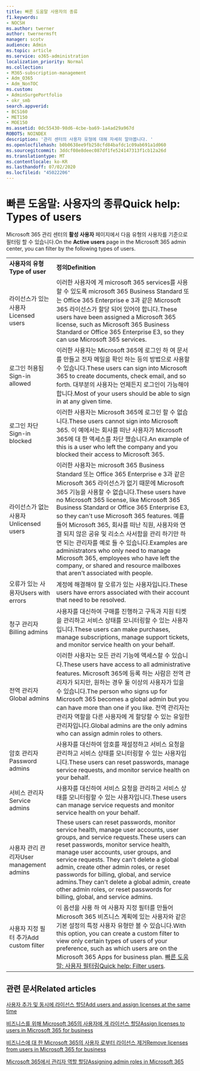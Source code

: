 ```yaml
---
title: 빠른 도움말 사용자의 종류
f1.keywords:
- NOCSH
ms.author: twerner
author: twernermsft
manager: scotv
audience: Admin
ms.topic: article
ms.service: o365-administration
localization_priority: Normal
ms.collection:
- M365-subscription-management
- Adm_O365
- Adm_NonTOC
ms.custom:
- AdminSurgePortfolio
- okr_smb
search.appverid:
- BCS160
- MET150
- MOE150
ms.assetid: 0dc55430-98d6-4cbe-ba69-1a4ad29a967d
ROBOTS: NOINDEX
description: '관리 센터의 사용자 유형에 대해 자세히 알아봅니다. '
ms.openlocfilehash: b0b0638ee9fb258cfd84bafdc1c09ab691a1d060
ms.sourcegitcommit: 3ddcf08e8deec087df1fe524147313f1cb12a26d
ms.translationtype: MT
ms.contentlocale: ko-KR
ms.lasthandoff: 07/02/2020
ms.locfileid: "45022206"
---
```

# <a name="quick-help-types-of-users"></a><span data-ttu-id="4bb68-103">빠른 도움말: 사용자의 종류</span><span class="sxs-lookup"><span data-stu-id="4bb68-103">Quick help: Types of users</span></span>

<span data-ttu-id="4bb68-104">Microsoft 365 관리 센터의 **활성 사용자** 페이지에서 다음 유형의 사용자를 기준으로 필터링 할 수 있습니다.</span><span class="sxs-lookup"><span data-stu-id="4bb68-104">On the **Active users** page in the Microsoft 365 admin center, you can filter by the following types of users.</span></span> 
  
|||
|:-----|:-----|
|<span data-ttu-id="4bb68-105">**사용자의 유형**</span><span class="sxs-lookup"><span data-stu-id="4bb68-105">**Type of user**</span></span> <br/> |<span data-ttu-id="4bb68-106">**정의**</span><span class="sxs-lookup"><span data-stu-id="4bb68-106">**Definition**</span></span> <br/> |
|<span data-ttu-id="4bb68-107">라이선스가 있는 사용자</span><span class="sxs-lookup"><span data-stu-id="4bb68-107">Licensed users</span></span>  <br/> |<span data-ttu-id="4bb68-108">이러한 사용자에 게 microsoft 365 services를 사용할 수 있도록 microsoft 365 Business Standard 또는 Office 365 Enterprise e 3과 같은 Microsoft 365 라이선스가 할당 되어 있어야 합니다.</span><span class="sxs-lookup"><span data-stu-id="4bb68-108">These users have been assigned a Microsoft 365 license, such as Microsoft 365 Business Standard or Office 365 Enterprise E3, so they can use Microsoft 365 services.</span></span>  <br/> |
|<span data-ttu-id="4bb68-109">로그인 허용됨</span><span class="sxs-lookup"><span data-stu-id="4bb68-109">Sign-in allowed</span></span>  <br/> |<span data-ttu-id="4bb68-110">이러한 사용자는 Microsoft 365에 로그인 하 여 문서를 만들고 전자 메일을 확인 하는 등의 방법으로 사용할 수 있습니다.</span><span class="sxs-lookup"><span data-stu-id="4bb68-110">These users can sign into Microsoft 365 to create documents, check email, and so forth.</span></span> <span data-ttu-id="4bb68-111">대부분의 사용자는 언제든지 로그인이 가능해야 합니다.</span><span class="sxs-lookup"><span data-stu-id="4bb68-111">Most of your users should be able to sign in at any given time.</span></span>  <br/> |
|<span data-ttu-id="4bb68-112">로그인 차단</span><span class="sxs-lookup"><span data-stu-id="4bb68-112">Sign-in blocked</span></span>  <br/> |<span data-ttu-id="4bb68-113">이러한 사용자는 Microsoft 365에 로그인 할 수 없습니다.</span><span class="sxs-lookup"><span data-stu-id="4bb68-113">These users cannot sign into Microsoft 365.</span></span> <span data-ttu-id="4bb68-114">이 예에서는 회사를 떠난 사용자가 Microsoft 365에 대 한 액세스를 차단 했습니다.</span><span class="sxs-lookup"><span data-stu-id="4bb68-114">An example of this is a user who left the company and you blocked their access to Microsoft 365.</span></span>  <br/> |
|<span data-ttu-id="4bb68-115">라이선스가 없는 사용자</span><span class="sxs-lookup"><span data-stu-id="4bb68-115">Unlicensed users</span></span>  <br/> |<span data-ttu-id="4bb68-116">이러한 사용자는 microsoft 365 Business Standard 또는 Office 365 Enterprise e 3과 같은 Microsoft 365 라이선스가 없기 때문에 Microsoft 365 기능을 사용할 수 없습니다.</span><span class="sxs-lookup"><span data-stu-id="4bb68-116">These users have no Microsoft 365 license, like Microsoft 365 Business Standard or Office 365 Enterprise E3, so they can't use Microsoft 365 features.</span></span> <span data-ttu-id="4bb68-117">예를 들어 Microsoft 365, 회사를 떠난 직원, 사용자와 연결 되지 않은 공유 및 리소스 사서함을 관리 하기만 하면 되는 관리자를 예로 들 수 있습니다.</span><span class="sxs-lookup"><span data-stu-id="4bb68-117">Examples are administrators who only need to manage Microsoft 365, employees who have left the company, or shared and resource mailboxes that aren't associated with people.</span></span>  <br/> |
|<span data-ttu-id="4bb68-118">오류가 있는 사용자</span><span class="sxs-lookup"><span data-stu-id="4bb68-118">Users with errors</span></span>  <br/> |<span data-ttu-id="4bb68-119">계정에 해결해야 할 오류가 있는 사용자입니다.</span><span class="sxs-lookup"><span data-stu-id="4bb68-119">These users have errors associated with their account that need to be resolved.</span></span>  <br/> |
|<span data-ttu-id="4bb68-120">청구 관리자</span><span class="sxs-lookup"><span data-stu-id="4bb68-120">Billing admins</span></span>  <br/> |<span data-ttu-id="4bb68-121">사용자를 대신하여 구매를 진행하고 구독과 지원 티켓을 관리하고 서비스 상태를 모니터링할 수 있는 사용자입니다.</span><span class="sxs-lookup"><span data-stu-id="4bb68-121">These users can make purchases, manage subscriptions, manage support tickets, and monitor service health on your behalf.</span></span>  <br/> |
|<span data-ttu-id="4bb68-122">전역 관리자</span><span class="sxs-lookup"><span data-stu-id="4bb68-122">Global admins</span></span>  <br/> |<span data-ttu-id="4bb68-123">이러한 사용자는 모든 관리 기능에 액세스할 수 있습니다.</span><span class="sxs-lookup"><span data-stu-id="4bb68-123">These users have access to all administrative features.</span></span> <span data-ttu-id="4bb68-124">Microsoft 365에 등록 하는 사람은 전역 관리자가 되지만, 원하는 경우 둘 이상의 사용자가 있을 수 있습니다.</span><span class="sxs-lookup"><span data-stu-id="4bb68-124">The person who signs up for Microsoft 365 becomes a global admin but you can have more than one if you like.</span></span> <span data-ttu-id="4bb68-125">전역 관리자는 관리자 역할을 다른 사용자에 게 할당할 수 있는 유일한 관리자입니다.</span><span class="sxs-lookup"><span data-stu-id="4bb68-125">Global admins are the only admins who can assign admin roles to others.</span></span>  <br/> |
|<span data-ttu-id="4bb68-126">암호 관리자</span><span class="sxs-lookup"><span data-stu-id="4bb68-126">Password admins</span></span>  <br/> |<span data-ttu-id="4bb68-127">사용자를 대신하여 암호를 재설정하고 서비스 요청을 관리하고 서비스 상태를 모니터링할 수 있는 사용자입니다.</span><span class="sxs-lookup"><span data-stu-id="4bb68-127">These users can reset passwords, manage service requests, and monitor service health on your behalf.</span></span>  <br/> |
|<span data-ttu-id="4bb68-128">서비스 관리자</span><span class="sxs-lookup"><span data-stu-id="4bb68-128">Service admins</span></span>  <br/> |<span data-ttu-id="4bb68-129">사용자를 대신하여 서비스 요청을 관리하고 서비스 상태를 모니터링할 수 있는 사용자입니다.</span><span class="sxs-lookup"><span data-stu-id="4bb68-129">These users can manage service requests and monitor service health on your behalf.</span></span>  <br/> |
|<span data-ttu-id="4bb68-130">사용자 관리 관리자</span><span class="sxs-lookup"><span data-stu-id="4bb68-130">User management admins</span></span>  <br/> |<span data-ttu-id="4bb68-131">These users can reset passwords, monitor service health, manage user accounts, user groups, and service requests.</span><span class="sxs-lookup"><span data-stu-id="4bb68-131">These users can reset passwords, monitor service health, manage user accounts, user groups, and service requests.</span></span> <span data-ttu-id="4bb68-132">They can't delete a global admin, create other admin roles, or reset passwords for billing, global, and service admins.</span><span class="sxs-lookup"><span data-stu-id="4bb68-132">They can't delete a global admin, create other admin roles, or reset passwords for billing, global, and service admins.</span></span>  <br/> |
|<span data-ttu-id="4bb68-133">사용자 지정 필터 추가</span><span class="sxs-lookup"><span data-stu-id="4bb68-133">Add custom filter</span></span>  <br/> |<span data-ttu-id="4bb68-134">이 옵션을 사용 하 여 사용자 지정 필터를 만들어 Microsoft 365 비즈니스 계획에 있는 사용자와 같은 기본 설정의 특정 사용자 유형만 볼 수 있습니다.</span><span class="sxs-lookup"><span data-stu-id="4bb68-134">With this option, you can create a custom filter to view only certain types of users of your preference, such as which users are on the Microsoft 365 Apps for business plan.</span></span> <span data-ttu-id="4bb68-135">[빠른 도움말: 사용자 필터링](https://docs.microsoft.com/microsoft-365/admin/add-users/create-edit-or-delete-a-custom-user-view)</span><span class="sxs-lookup"><span data-stu-id="4bb68-135">[Quick help: Filter users](https://docs.microsoft.com/microsoft-365/admin/add-users/create-edit-or-delete-a-custom-user-view).</span></span>  <br/> |
   
## <a name="related-articles"></a><span data-ttu-id="4bb68-136">관련 문서</span><span class="sxs-lookup"><span data-stu-id="4bb68-136">Related articles</span></span>

[<span data-ttu-id="4bb68-137">사용자 추가 및 동시에 라이선스 할당</span><span class="sxs-lookup"><span data-stu-id="4bb68-137">Add users and assign licenses at the same time</span></span>](../add-users/add-users.md)
    
[<span data-ttu-id="4bb68-138">비즈니스를 위해 Microsoft 365의 사용자에 게 라이선스 할당</span><span class="sxs-lookup"><span data-stu-id="4bb68-138">Assign licenses to users in Microsoft 365 for business</span></span>](../manage/assign-licenses-to-users.md)
    
[<span data-ttu-id="4bb68-139">비즈니스에 대 한 Microsoft 365의 사용자 로부터 라이선스 제거</span><span class="sxs-lookup"><span data-stu-id="4bb68-139">Remove licenses from users in Microsoft 365 for business</span></span>](../manage/remove-licenses-from-users.md)
    
[<span data-ttu-id="4bb68-140">Microsoft 365에서 관리자 역할 할당</span><span class="sxs-lookup"><span data-stu-id="4bb68-140">Assigning admin roles in Microsoft 365</span></span>](../add-users/assign-admin-roles.md)
    

